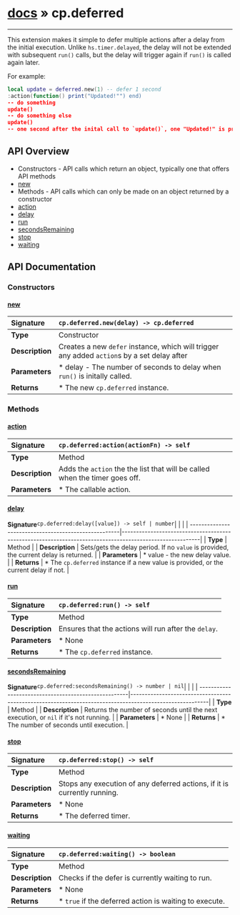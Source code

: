 # [docs](index.md) » cp.deferred
---

This extension makes it simple to defer multiple actions after a delay from the initial execution.
 Unlike `hs.timer.delayed`, the delay will not be extended
with subsequent `run()` calls, but the delay will trigger again if `run()` is called again later.

For example:

```lua
local update = deferred.new(1) -- defer 1 second
:action(function() print("Updated!"") end)
-- do something
update()
-- do something else
update()
-- one second after the inital call to `update()`, one "Updated!" is printed.
```

## API Overview
* Constructors - API calls which return an object, typically one that offers API methods
 * [new](#new)
* Methods - API calls which can only be made on an object returned by a constructor
 * [action](#action)
 * [delay](#delay)
 * [run](#run)
 * [secondsRemaining](#secondsremaining)
 * [stop](#stop)
 * [waiting](#waiting)

## API Documentation

### Constructors

#### [new](#new)
| <span style="float: left;">**Signature**</span> | <span style="float: left;">`cp.deferred.new(delay) -> cp.deferred` </span>                                                          |
| -----------------------------------------------------|---------------------------------------------------------------------------------------------------------|
| **Type**                                             | Constructor                                                                                         |
| **Description**                                      | Creates a new `defer` instance, which will trigger any added `action`s by a set delay after                                                                                         |
| **Parameters**                                       | * delay     - The number of seconds to delay when `run()` is initally called.                                       |
| **Returns**                                          | * The new `cp.deferred` instance.                                                |

### Methods

#### [action](#action)
| <span style="float: left;">**Signature**</span> | <span style="float: left;">`cp.deferred:action(actionFn) -> self` </span>                                                          |
| -----------------------------------------------------|---------------------------------------------------------------------------------------------------------|
| **Type**                                             | Method                                                                                         |
| **Description**                                      | Adds the `action` the the list that will be called when the timer goes off.                                                                                         |
| **Parameters**                                       | * The callable action.                                       |

#### [delay](#delay)
| <span style="float: left;">**Signature**</span> | <span style="float: left;">`cp.deferred:delay([value]) -> self | number` </span>                                                          |
| -----------------------------------------------------|---------------------------------------------------------------------------------------------------------|
| **Type**                                             | Method                                                                                         |
| **Description**                                      | Sets/gets the delay period. If no `value` is provided, the current delay is returned.                                                                                         |
| **Parameters**                                       | * value     - the new delay value.                                       |
| **Returns**                                          | * The `cp.deferred` instance if a new value is provided, or the current delay if not.                                                |

#### [run](#run)
| <span style="float: left;">**Signature**</span> | <span style="float: left;">`cp.deferred:run() -> self` </span>                                                          |
| -----------------------------------------------------|---------------------------------------------------------------------------------------------------------|
| **Type**                                             | Method                                                                                         |
| **Description**                                      | Ensures that the actions will run after the `delay`.                                                                                         |
| **Parameters**                                       | * None                                       |
| **Returns**                                          | * The `cp.deferred` instance.                                                |

#### [secondsRemaining](#secondsremaining)
| <span style="float: left;">**Signature**</span> | <span style="float: left;">`cp.deferred:secondsRemaining() -> number | nil` </span>                                                          |
| -----------------------------------------------------|---------------------------------------------------------------------------------------------------------|
| **Type**                                             | Method                                                                                         |
| **Description**                                      | Returns the number of seconds until the next execution, or `nil` if it's not running.                                                                                         |
| **Parameters**                                       | * None                                       |
| **Returns**                                          | * The number of seconds until execution.                                                |

#### [stop](#stop)
| <span style="float: left;">**Signature**</span> | <span style="float: left;">`cp.deferred:stop() -> self` </span>                                                          |
| -----------------------------------------------------|---------------------------------------------------------------------------------------------------------|
| **Type**                                             | Method                                                                                         |
| **Description**                                      | Stops any execution of any deferred actions, if it is currently running.                                                                                         |
| **Parameters**                                       | * None                                       |
| **Returns**                                          | * The deferred timer.                                                |

#### [waiting](#waiting)
| <span style="float: left;">**Signature**</span> | <span style="float: left;">`cp.deferred:waiting() -> boolean` </span>                                                          |
| -----------------------------------------------------|---------------------------------------------------------------------------------------------------------|
| **Type**                                             | Method                                                                                         |
| **Description**                                      | Checks if the defer is currently waiting to run.                                                                                         |
| **Parameters**                                       | * None                                       |
| **Returns**                                          | * `true` if the deferred action is waiting to execute.                                                |

